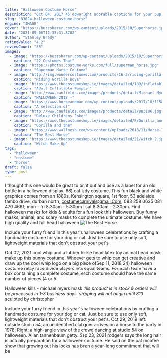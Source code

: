 ```yaml
---
title: "Halloween Costume Horse"
description: "Oct 04, 2017 45 downright adorable captions for your pup's halloween costume  If you want to match with your fur baby, you can wear a cowboy hat and have your pup sidekick be a horse."
slug: "83024-halloween-costume-horse"
engine: "IMAGE"
cover: "https://buzzsharer.com/wp-content/uploads/2015/10/Superhorse.jpg"
date: "2021-09-06T12:35:31.870Z"
author: "Stanley Brady"
ratingValue: "4.2"
reviewCount: "35"
images:
  - image: "https://buzzsharer.com/wp-content/uploads/2015/10/Superhorse.jpg"
    caption: "22 Costumes That"
  - image: "https://photos.costume-works.com/full/superman_horse.jpg"
    caption: "Superman Horse Costume"
  - image: "http://img.wondercostumes.com/products/16-3/riding-gorilla-kids-inflatable-costume.jpg"
    caption: "Riding Gorilla Boys"
  - image: "https://www.thecostumeshop.ie/images/detailed/109/inflatable-pumpkin-costume-4.jpg"
    caption: "Adult Inflatable Pumpkin"
  - image: "http://www.caufields.com/images/products/detail/Michael Myers 2018 Left Side copy.jpg"
    caption: "HALLOWEEN 2018 -"
  - image: "https://www.horseandman.com/wp-content/uploads/2017/10/1158f1550e86fe1cd22c1823d4bfb726.jpg"
    caption: "A selection of"
  - image: "http://www.caufields.com/images/products/detail/883106.jpg"
    caption: "Deluxe Childrens Joker"
  - image: "https://www.thecostumeshop.ie/images/detailed/8/Gorilla_and_cage.jpg"
    caption: "Gorilla and the"
  - image: "https://www.wallmesh.com/wp-content/uploads/2018/11/Horse-Image-Wallpaper-17.jpg"
    caption: "The Best Horse"
  - image: "https://www.thecostumeshop.ie/images/detailed/21/witch_2.jpg"
    caption: "Witch Make-Up"
tags:
  - "halloween"
  - "costume"
  - "horse"
draft: false
type: post
---
```


I thought this one would be great to print out and use as a label for an old bottle in a halloween display. 68) cat lady costume. This fun black and white graphics comes from an 1880s. Kensington square, 1st floor, 53 adelaide tambo drive, durban north; costumecarnival@gmail.Com; 083 258 0635  081 470 4661; mon - fri 8:30am - 5:30pm | sat 8:30am - 2:30pm. Find halloween masks for kids & adults for a fun look this halloween. Buy funny masks, animal, and scary masks to complete the ultimate costume. We have high quality and full head halloween
![The Best Horse](https://www.wallmesh.com/wp-content/uploads/2018/11/Horse-Image-Wallpaper-17.jpg "The Best Horse")

Include your furry friend in this year&#39;s halloween celebrations by crafting a handmade costume for your dog or cat. Just be sure to use only soft, lightweight materials that don&#39;t obstruct your pet&#39;s
<!--inArticleAds-->

<!--galleryOne-->

Oct 02, 2021 cool whip and a lubber horse head latex toy animal head mask make up this punny costume. Whoever gets to whip can get creative and draw up the cool whip logo on a big piece ofSep 11, 2018 24) halloween costume relay race divide players into equal teams. For each team have a box containing a complete costume, each costume should have the same number of pieces (4 or 5
<!--inArticleAds-->

<!--galleryTwo-->

Halloween kills - michael myers mask *this product is in stock & orders will be processed in 1-3 business days.* *shipping will not begin until 813* sculpted by christopher
<!--galleryThree-->

Include your furry friend in this year's halloween celebrations by crafting a handmade costume for your dog or cat. Just be sure to use only soft, lightweight materials that don't obstruct your pet's. Oct 29, 2019 left: outside studio 54, an unidentified clubgoer arrives on a horse to the party in 1978. Right: a high-angle view of the crowd dancing at studio 54 on halloween. Allan tannenbaum  getty. Sep 23, 2021 rodgers says the long hair is actually preparation for a halloween costume. He said on the pat mcafee show that growing out his locks has been a year-long commitment that will be